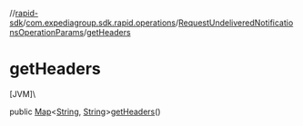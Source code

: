 //[rapid-sdk](../../../index.md)/[com.expediagroup.sdk.rapid.operations](../index.md)/[RequestUndeliveredNotificationsOperationParams](index.md)/[getHeaders](get-headers.md)

# getHeaders

[JVM]\

public [Map](https://docs.oracle.com/javase/8/docs/api/java/util/Map.html)&lt;[String](https://docs.oracle.com/javase/8/docs/api/java/lang/String.html), [String](https://docs.oracle.com/javase/8/docs/api/java/lang/String.html)&gt;[getHeaders](get-headers.md)()
